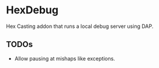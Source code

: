 # HexDebug

Hex Casting addon that runs a local debug server using DAP.

## TODOs

* Allow pausing at mishaps like exceptions.
